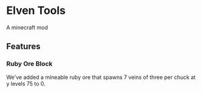 # Elven Tools
A minecraft mod
## Features
### Ruby Ore Block
We've added a mineable ruby ore that spawns 7 veins of three per chuck at y levels 75 to 0. 
